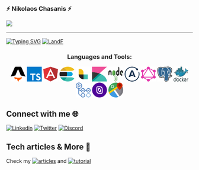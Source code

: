 ### ⚡ Nikolaos Chasanis ⚡

![](https://komarev.com/ghpvc/?username=nickchasanis&color=blue)

<hr>

<a href="https://git.io/typing-svg"><img src="https://readme-typing-svg.demolab.com?font=Libre+Baskerville&duration=4300&pause=1000&color=F7F7F7&width=435&lines=If+you+don't+define+the+problem+properly;you+cant+solve+the+problem." alt="Typing SVG" /></a>
<a href="https://nikolaoschasanis.com"> <img alt="LandF" src="https://autocomplete-assets.s3.nl-ams.scw.cloud/Github-photos/githubcover.nikolaoschasanis.com.svg" width="1500"/></a>


<h3 align="center">Languages and Tools:</h3>
<p align="center">
<a target="_blank"> <img src="assets/icons/astro-icon-nikolaoschasanis.com.svg" alt="Astro" width="40" height="40"/> </a>
<a target="_blank"> <img src="assets/icons/typescript-icon-nikolaoschasanis.com.svg" alt="Typescript" width="40" height="40"/> </a>
<a target="_blank"> <img src="assets/icons/angular-icon-nikolaoschasanis.com.svg" alt="Angular" width="40" height="40"/> </a>
<a target="_blank"> <img src="assets/icons/elasticsearch-icon-nikolaoschasanis.com.svg" alt="Elasticsearch" width="40" height="40"/> </a>
<a target="_blank"> <img src="assets/icons/logstash-icon-nikolaoschasanis.com.svg" alt="Logstash" width="40" height="40"/> </a>
<a target="_blank"> <img src="assets/icons/kibana-icon-nikolaoschasanis.com.svg" alt="Kibana" width="40" height="40"/> </a>
<a target="_blank"> <img src="assets/icons/nodejs-icon-nikolaoschasanis.com.svg" alt="nodejs" width="40" height="40"/> </a>
<a target="_blank"> <img src="assets/icons/apollo-icon-nikolaoschasanis.com.svg" alt="apollo" width="40" height="40"/> </a>
<a target="_blank"> <img src="assets/icons/graphql-icon-nikolaoschasanis.com.svg" alt="graphql" width="40" height="40"/> </a>
<a target="_blank"> <img src="assets/icons/postgresql-icon-nikolaoschasanis.com.svg" alt="Postgresql" width="40" height="40"/> </a>
<a target="_blank"> <img src="assets/icons/docker-icon-nikolaoschasanis.com.svg" alt="Docker" width="40" height="40"/> </a>
<a target="_blank"> <img src="assets/icons/github-actions-icon-nikolaoschasanis.com.svg" alt="Github Actions" width="40" height="40"></a>
<a target="_blank"> <img src="assets/icons/scaleway-icon-nikolaoschasanis.com.svg" alt="Scaleway" width="40" height="40"></a>
<a target="_blank"> <img src="assets/icons/google-maps-icon-nikolaoschasanis.com.svg" alt="Scaleway" width="40" height="40"></a>

</p>



## Connect with me 🌐
  <p align="left">
<a href="https://www.linkedin.com/in/nikolaoschasanis/"><img alt="Linkedin" src="https://img.shields.io/badge/-Nikolaos Chasanis-blue?style=flat-square&logo=Linkedin&logoColor=white src="link=https://www.linkedin.com/in/nikolaoschasanis></a>
  <a href="https://twitter.com/ChasanisNickos"><img alt="Twitter" src="https://img.shields.io/twitter/follow/ChasanisNickos.svg?style=social"></a>
   <a href="https://discord.com/invite/3eJPwbrwqB"><img alt="Discord" src="https://img.shields.io/discord/1014893038008549386?logo=Discord"></a> 

## Tech articles & More 📰
<p align=left>
Check my <a href="https://nikolaoschasanis.com/series/architecture"><img alt="articles" src="https://badgen.net/badge/icon/Articles?icon=chrome&label"></a> and <a href="https://nikolaoschasanis.com/series/tutorials"><img alt="tutorial" src="https://badgen.net/badge/icon/Tutorials?icon=chrome&label"></a>
</p>

